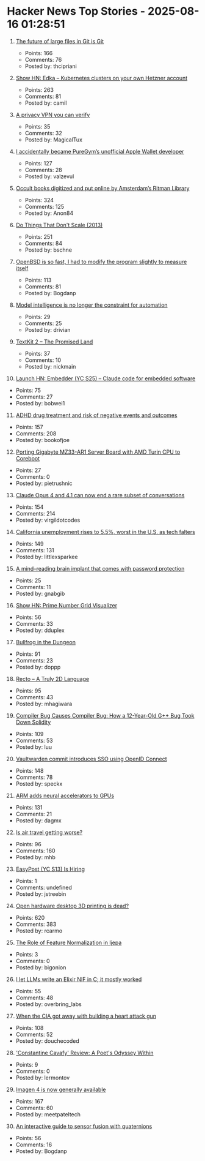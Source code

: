 # Hacker News Top Stories - 2025-08-16 01:28:51

1. [The future of large files in Git is Git](https://tylercipriani.com/blog/2025/08/15/git-lfs/)
   - Points: 166
   - Comments: 76
   - Posted by: thcipriani

2. [Show HN: Edka – Kubernetes clusters on your own Hetzner account](https://edka.io)
   - Points: 263
   - Comments: 81
   - Posted by: camil

3. [A privacy VPN you can verify](https://vp.net/l/en-US/blog/Don%27t-Trust-Verify)
   - Points: 35
   - Comments: 32
   - Posted by: MagicalTux

4. [I accidentally became PureGym’s unofficial Apple Wallet developer](https://drobinin.com/posts/how-i-accidentally-became-puregyms-unofficial-apple-wallet-developer/)
   - Points: 127
   - Comments: 28
   - Posted by: valzevul

5. [Occult books digitized and put online by Amsterdam’s Ritman Library](https://www.openculture.com/2025/08/2178-occult-books-now-digitized-put-online.html)
   - Points: 324
   - Comments: 125
   - Posted by: Anon84

6. [Do Things That Don't Scale (2013)](https://paulgraham.com/ds.html)
   - Points: 251
   - Comments: 84
   - Posted by: bschne

7. [OpenBSD is so fast, I had to modify the program slightly to measure itself](https://flak.tedunangst.com/post/is-OpenBSD-10x-faster-than-Linux)
   - Points: 113
   - Comments: 81
   - Posted by: Bogdanp

8. [Model intelligence is no longer the constraint for automation](https://latentintent.substack.com/p/model-intelligence-is-no-longer-the)
   - Points: 29
   - Comments: 25
   - Posted by: drivian

9. [TextKit 2 – The Promised Land](https://blog.krzyzanowskim.com/2025/08/14/textkit-2-the-promised-land/)
   - Points: 37
   - Comments: 10
   - Posted by: nickmain

10. [Launch HN: Embedder (YC S25) – Claude code for embedded software](undefined)
   - Points: 75
   - Comments: 27
   - Posted by: bobwei1

11. [ADHD drug treatment and risk of negative events and outcomes](https://www.bmj.com/content/390/bmj-2024-083658)
   - Points: 157
   - Comments: 208
   - Posted by: bookofjoe

12. [Porting Gigabyte MZ33-AR1 Server Board with AMD Turin CPU to Coreboot](https://blog.3mdeb.com/2025/2025-08-07-gigabyte_mz33_ar1_part1/)
   - Points: 27
   - Comments: 0
   - Posted by: pietrushnic

13. [Claude Opus 4 and 4.1 can now end a rare subset of conversations](https://www.anthropic.com/research/end-subset-conversations)
   - Points: 154
   - Comments: 214
   - Posted by: virgildotcodes

14. [California unemployment rises to 5.5%, worst in the U.S. as tech falters](https://www.sfchronicle.com/california/article/unemployment-rate-rises-tech-20819276.php)
   - Points: 149
   - Comments: 131
   - Posted by: littlexsparkee

15. [A mind–reading brain implant that comes with password protection](https://www.nature.com/articles/d41586-025-02589-5)
   - Points: 25
   - Comments: 11
   - Posted by: gnabgib

16. [Show HN: Prime Number Grid Visualizer](https://enda.sh/primegrid/)
   - Points: 56
   - Comments: 33
   - Posted by: dduplex

17. [Bullfrog in the Dungeon](https://www.filfre.net/2025/08/bullfrog-in-the-dungeon/)
   - Points: 91
   - Comments: 23
   - Posted by: doppp

18. [Recto – A Truly 2D Language](https://masatohagiwara.net/recto.html)
   - Points: 95
   - Comments: 43
   - Posted by: mhagiwara

19. [Compiler Bug Causes Compiler Bug: How a 12-Year-Old G++ Bug Took Down Solidity](https://osec.io/blog/2025-08-11-compiler-bug-causes-compiler-bug/)
   - Points: 109
   - Comments: 53
   - Posted by: luu

20. [Vaultwarden commit introduces SSO using OpenID Connect](https://github.com/dani-garcia/vaultwarden/pull/3899)
   - Points: 148
   - Comments: 78
   - Posted by: speckx

21. [ARM adds neural accelerators to GPUs](https://newsroom.arm.com/news/arm-announces-arm-neural-technology)
   - Points: 131
   - Comments: 21
   - Posted by: dagmx

22. [Is air travel getting worse?](https://www.maximum-progress.com/p/is-air-travel-getting-worse)
   - Points: 96
   - Comments: 160
   - Posted by: mhb

23. [EasyPost (YC S13) Is Hiring](https://www.easypost.com/careers)
   - Points: 1
   - Comments: undefined
   - Posted by: jstreebin

24. [Open hardware desktop 3D printing is dead?](https://www.josefprusa.com/articles/open-hardware-in-3d-printing-is-dead/)
   - Points: 620
   - Comments: 383
   - Posted by: rcarmo

25. [The Role of Feature Normalization in Ijepa](https://github.com/theAdamColton/elucidating-featurenorm-ijepa)
   - Points: 3
   - Comments: 0
   - Posted by: bigonion

26. [I let LLMs write an Elixir NIF in C; it mostly worked](https://overbring.com/blog/2025-08-13-writing-an-elixir-nif-with-genai/)
   - Points: 55
   - Comments: 48
   - Posted by: overbring_labs

27. [When the CIA got away with building a heart attack gun](https://wisewolfmedia.substack.com/p/the-investigation-that-should-have)
   - Points: 108
   - Comments: 52
   - Posted by: douchecoded

28. ['Constantine Cavafy' Review: A Poet's Odyssey Within](https://www.wsj.com/arts-culture/books/constantine-cavafy-review-a-poets-odyssey-within-1e341d7c)
   - Points: 9
   - Comments: 0
   - Posted by: lermontov

29. [Imagen 4 is now generally available](https://developers.googleblog.com/en/announcing-imagen-4-fast-and-imagen-4-family-generally-available-in-the-gemini-api/)
   - Points: 167
   - Comments: 60
   - Posted by: meetpateltech

30. [An interactive guide to sensor fusion with quaternions](https://quaternion.cafe/)
   - Points: 56
   - Comments: 16
   - Posted by: Bogdanp

